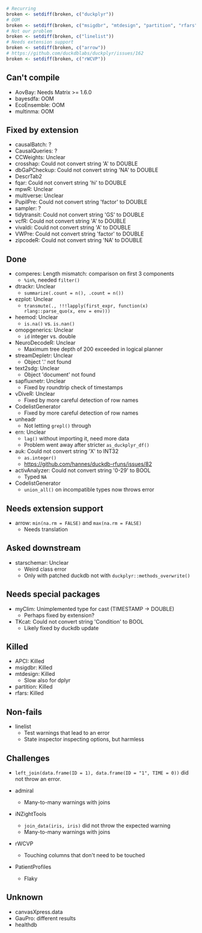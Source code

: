 ```r
# Recurring
broken <- setdiff(broken, c("duckplyr"))
# OOM
broken <- setdiff(broken, c("msigdbr", "mtdesign", "partition", "rfars"))
# Not our problem
broken <- setdiff(broken, c("linelist"))
# Needs extension support
broken <- setdiff(broken, c("arrow"))
# https://github.com/duckdblabs/duckplyr/issues/162
broken <- setdiff(broken, c("rWCVP"))
```

## Can't compile

- AovBay: Needs Matrix >= 1.6.0
- bayesdfa: OOM
- EcoEnsemble: OOM
- multinma: OOM


## Fixed by extension

- causalBatch: ?
- CausalQueries: ?
- CCWeights: Unclear
- crosshap: Could not convert string 'A' to DOUBLE
- dbGaPCheckup: Could not convert string 'NA' to DOUBLE
- DescrTab2
- fqar: Could not convert string 'hi' to DOUBLE
- mpwR: Unclear
- multiverse: Unclear
- PupilPre: Could not convert string 'factor' to DOUBLE
- sampler: ?
- tidytransit: Could not convert string 'GS' to DOUBLE
- vcfR: Could not convert string 'A' to DOUBLE
- vivaldi: Could not convert string 'A' to DOUBLE
- VWPre: Could not convert string 'factor' to DOUBLE
- zipcodeR: Could not convert string 'NA' to DOUBLE

## Done

- comperes: Length mismatch: comparison on first 3 components
    - `%in%`, needed `filter()`
- dtrackr: Unclear
    - `summarize(.count = n(), .count = n())`
- ezplot: Unclear
    - `transmute(., !!!lapply(first_expr, function(x) rlang::parse_quo(x, env = env)))`
- heemod: Unclear
    - `is.na()` vs. `is.nan()`
- omopgenerics: Unclear
    - `id` integer vs. double
- NeuroDecodeR: Unclear
    - Maximum tree depth of 200 exceeded in logical planner
- streamDepletr: Unclear
    - Object '.' not found
- text2sdg: Unclear
    - Object 'document' not found
- sapfluxnetr: Unclear
    - Fixed by roundtrip check of timestamps
- vDiveR: Unclear
    - Fixed by more careful detection of row names
- CodelistGenerator
    - Fixed by more careful detection of row names
- unheadr
    - Not letting `grepl()` through
- ern: Unclear
    - `lag()` without importing it, need more data
    - Problem went away after stricter `as_duckplyr_df()`
- auk: Could not convert string 'X' to INT32
    - `as.integer()`
    - https://github.com/hannes/duckdb-rfuns/issues/82
- activAnalyzer: Could not convert string '0-29' to BOOL
    - Typed `NA`
- CodelistGenerator
    - `union_all()` on incompatible types now throws error

## Needs extension support

- arrow: `min(na.rm = FALSE)` and `max(na.rm = FALSE)`
    - Needs translation

## Asked downstream

- starschemar: Unclear
    - Weird class error
    - Only with patched duckdb not with `duckplyr::methods_overwrite()`

## Needs special packages

- myClim: Unimplemented type for cast (TIMESTAMP -> DOUBLE)
    - Perhaps fixed by extension?
- TKcat: Could not convert string 'Condition' to BOOL
    - Likely fixed by duckdb update

## Killed

- APCI: Killed
- msigdbr: Killed
- mtdesign: Killed
    - Slow also for dplyr
- partition: Killed
- rfars: Killed

## Non-fails

- linelist
    - Test warnings that lead to an error
    - State inspector inspecting options, but harmless

## Challenges

- `left_join(data.frame(ID = 1), data.frame(ID = "1", TIME = 0))` did not throw an error.

- admiral
    - Many-to-many warnings with joins

- iNZightTools
    - `join_data(iris, iris)` did not throw the expected warning
    - Many-to-many warnings with joins

- rWCVP
    - Touching columns that don't need to be touched

- PatientProfiles
    - Flaky

## Unknown

- canvasXpress.data
- GauPro: different results
- healthdb
